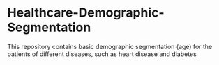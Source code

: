 # Healthcare-Demographic-Segmentation
This repository contains basic demographic segmentation (age) for the patients of different diseases, such as heart disease and diabetes

